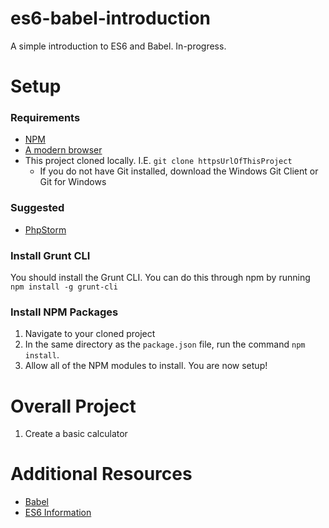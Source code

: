 # es6-babel-introduction
A simple introduction to ES6 and Babel. In-progress.

# Setup

### Requirements

- [NPM](https://nodejs.org/en/)
- [A modern browser](https://google.com/chrome)
- This project cloned locally. I.E. `git clone httpsUrlOfThisProject`
    - If you do not have Git installed, download the Windows Git Client or Git for Windows

### Suggested

- [PhpStorm](https://www.jetbrains.com/phpstorm/)

### Install Grunt CLI

You should install the Grunt CLI. You can do this through npm by running `npm install -g grunt-cli`

### Install NPM Packages

1) Navigate to your cloned project
2) In the same directory as the `package.json` file, run the command `npm install`.
3) Allow all of the NPM modules to install. You are now setup!

# Overall Project

1) Create a basic calculator

# Additional Resources

- [Babel](https://babeljs.io/)
- [ES6 Information](https://babeljs.io/docs/learn-es2015/)
